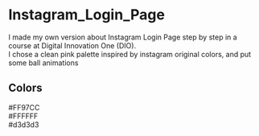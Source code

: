 # Instagram_Login_Page
I made my own version about Instagram Login Page step by step in a course at Digital Innovation One (DIO).
<br>
I chose a clean pink palette inspired by instagram original colors, and put some ball animations
<br>

## Colors
#FF97CC
<br>
#FFFFFF
<br>
#d3d3d3
<br>
